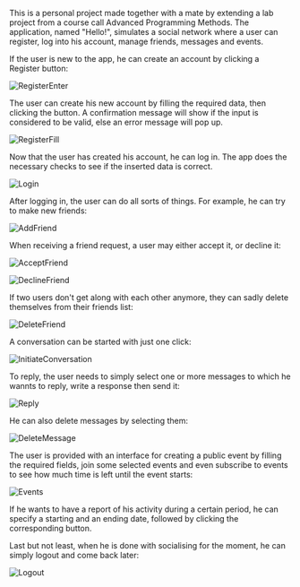 This is a personal project made together with a mate by extending a lab project from a course call Advanced Programming Methods.
The application, named "Hello!", simulates a social network where a user can register, log into his account, manage friends, messages and events.

If the user is new to the app, he can create an account by clicking a Register button:

![RegisterEnter](https://user-images.githubusercontent.com/83927837/161361512-17f6f5a4-bd2e-436d-a078-83afc3525b11.gif)

The user can create his new account by filling the required data, then clicking the button. A confirmation message will show if the input is considered to be valid, else an error message will pop up.

![RegisterFill](https://user-images.githubusercontent.com/83927837/161361516-3103ec62-a12c-4193-b3e4-21d8ae59c9b4.gif)

Now that the user has created his account, he can log in. The app does the necessary checks to see if the inserted data is correct.

![Login](https://user-images.githubusercontent.com/83927837/161361808-b0c9e593-3d9e-476e-9dec-26564539f940.gif)

After logging in, the user can do all sorts of things. For example, he can try to make new friends:

![AddFriend](https://user-images.githubusercontent.com/83927837/161362162-b437bceb-f73d-4e44-a3c3-4b0a00750133.gif)

When receiving a friend request, a user may either accept it, or decline it:

![AcceptFriend](https://user-images.githubusercontent.com/83927837/161362296-342f7f85-b41c-446e-86cd-1fd344684780.gif)

![DeclineFriend](https://user-images.githubusercontent.com/83927837/161362556-a7d9e717-6bea-4432-87b1-6447fd97d381.gif)

If two users don't get along with each other anymore, they can sadly delete themselves from their friends list:

![DeleteFriend](https://user-images.githubusercontent.com/83927837/161362603-b8b1a6f5-1478-41ad-8fbb-5013f16c7288.gif)

A conversation can be started with just one click:

![InitiateConversation](https://user-images.githubusercontent.com/83927837/161386881-af564a8c-c643-48c9-a4ca-5c907327eb1c.gif)

To reply, the user needs to simply select one or more messages to which he wannts to reply, write a response then send it:

![Reply](https://user-images.githubusercontent.com/83927837/161389333-a8c1bb01-8c1a-4b78-91b9-3e7864fa2525.gif)

He can also delete messages by selecting them:

![DeleteMessage](https://user-images.githubusercontent.com/83927837/161389865-44a90762-b5b6-4661-82cd-0f13d23c74e0.gif)

The user is provided with an interface for creating a public event by filling the required fields, join some selected events and even subscribe to events to see how much time is left until the event starts:

![Events](https://user-images.githubusercontent.com/83927837/161390093-1b5d7758-0c9e-4c4c-aaf0-f7bb6c423037.gif)

If he wants to have a report of his activity during a certain period, he can specify a starting and an ending date, followed by clicking the corresponding button.

Last but not least, when he is done with socialising for the moment, he can simply logout and come back later:

![Logout](https://user-images.githubusercontent.com/83927837/161390090-8d33213a-e246-4c63-845c-b22605db2e94.gif)

